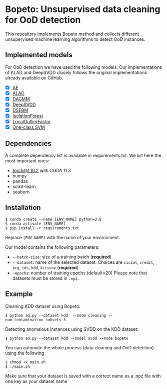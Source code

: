 # Bopeto: Unsupervised data cleaning for OoD detection
This repository implements Bopeto method and collects different unsupervised machine learning algorithms to detect OoD instances.
## Implemented models
For OoD detection we have used the following models. Our implementations of ALAD and DeepSVDD closely follows the original implementations already available on GitHub.
- [x] [AE]()
- [x] [ALAD]()
- [x] [DAGMM]()
- [x] [DeepSVDD]()
- [x] [DSEBM]()
- [x] [IsolationForest]()
- [x] [LocalOutlierFactor]()
- [x] [One-class SVM]()

## Dependencies
A complete dependency list is available in requirements.txt.
We list here the most important ones:
- torch@1.10.2 with CUDA 11.3
- numpy
- pandas
- scikit-learn
- seaborn

## Installation
```
$ conda create --name [ENV_NAME] python=3.8
$ conda activate [ENV_NAME]
$ pip install -r requirements.txt
```
Replace `[ENV_NAME]` with the name of your environment.


Our model contains the following parameters:
- `--batch-size`: size of a training batch (**required**)
- `--dataset`: name of the selected dataset. Choices are `ciciot`, `credit`, `ecg`, `ids`, `kdd`, `kitsune` (**required**).
- `-epochs`: number of training epochs (default=20)
Please note that datasets must be stored in `.npz`. 

## Example
Cleaning KDD dataset using Bopeto:
```
$ python ad.py --dataset kdd  --mode cleaning --num_contamination_subsets 3 
```
Detecting anomalous instances using SVDD on the KDD dataset:
```
$ python ad.py --dataset kdd --model svdd --mode bopeto
```
You can automate the whole process (data cleaning and OoD detection) using the following
```
$ chmod +x main.sh
$ ./main.sh
```
Make sure that your dataset is saved with a correct name as a .npz file with one key as your dataset name
